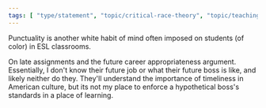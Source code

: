 ```yaml
---
tags: [ "type/statement", "topic/critical-race-theory", "topic/teaching/ideology" ]
---
```

Punctuality is another white habit of mind often imposed on students (of color) in ESL classrooms. 

On late assignments and the future career appropriateness argument. Essentially, I don't know their future job or what their future boss is like, and likely neither do they. They'll understand the importance of timeliness in American culture, but its not my place to enforce a hypothetical boss's standards in a place of learning.